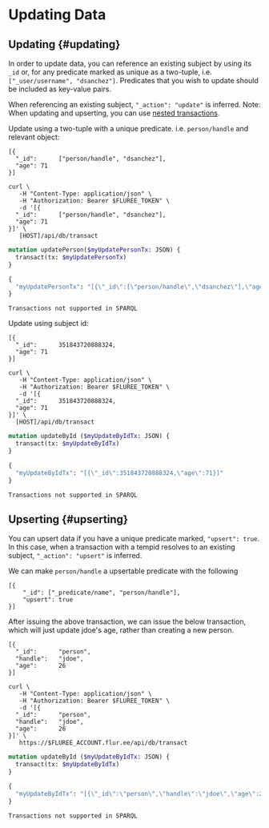# Updating Data

## Updating {#updating}

In order to update data, you can reference an existing subject by using its `_id` or, for any predicate marked as unique as a two-tuple, i.e. `["_user/username", "dsanchez"]`. Predicates that you wish to update should be included as key-value pairs.

When referencing an existing subject,  `"_action": "update"` is inferred. Note: When updating and upserting, you can use [nested transactions](/docs/transact/adding_data#nested-transactions).

Update using a two-tuple with a unique predicate. i.e. `person/handle` and relevant object:  

```flureeql
[{
  "_id":      ["person/handle", "dsanchez"],
  "age": 71
}]
```

```curl
curl \
   -H "Content-Type: application/json" \
   -H "Authorization: Bearer $FLUREE_TOKEN" \
   -d '[{
  "_id":      ["person/handle", "dsanchez"],
  "age": 71
}]' \
   [HOST]/api/db/transact
```

```graphql
mutation updatePerson($myUpdatePersonTx: JSON) {
  transact(tx: $myUpdatePersonTx)
}

{
  "myUpdatePersonTx": "[{\"_id\":[\"person/handle\",\"dsanchez\"],\"age\":71}]"
}
```

```sparql
Transactions not supported in SPARQL
```

Update using subject id:

```flureeql
[{
  "_id":      351843720888324,
  "age": 71
}]
```

```curl
curl \
   -H "Content-Type: application/json" \
   -H "Authorization: Bearer $FLUREE_TOKEN" \
   -d '[{
  "_id":      351843720888324,
  "age": 71
}]' \
  [HOST]/api/db/transact
```

```graphql
mutation updateById ($myUpdateByIdTx: JSON) {
  transact(tx: $myUpdateByIdTx)
}

{
  "myUpdateByIdTx": "[{\"_id\":351843720888324,\"age\":71}]"
}
```

```sparql
Transactions not supported in SPARQL
```

## Upserting {#upserting}

You can upsert data if you have a unique predicate marked, `"upsert": true`. In this case, when a transaction with a tempid resolves to an existing subject, `"_action": "upsert"` is inferred.

We can make `person/handle` a upsertable predicate with the following

```all
[{
    "_id": ["_predicate/name", "person/handle"],
    "upsert": true
}]
```

After issuing the above transaction, we can issue the below transaction, which will just update jdoe's age, rather than creating a new person.

```flureeql
[{
  "_id":      "person",
  "handle":   "jdoe",
  "age":      26
}]
```

```curl
curl \
   -H "Content-Type: application/json" \
   -H "Authorization: Bearer $FLUREE_TOKEN" \
   -d '[{
  "_id":      "person",
  "handle":   "jdoe",
  "age":      26
}]' \
   https://$FLUREE_ACCOUNT.flur.ee/api/db/transact
   ```

```graphql
mutation updateById ($myUpdateByIdTx: JSON) {
  transact(tx: $myUpdateByIdTx)
}

{
  "myUpdateByIdTx": "[{\"_id\":\"person\",\"handle\":\"jdoe\",\"age\":26}]"
}
```

```sparql
Transactions not supported in SPARQL
```
